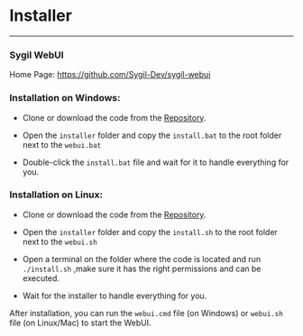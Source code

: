 # Installer

---

### Sygil WebUI

Home Page: https://github.com/Sygil-Dev/sygil-webui

### Installation on Windows:



- Clone or download the code from the [Repository](https://github.com/Sygil-Dev/sygil-webui).

- Open the `installer` folder and copy the `install.bat` to the root folder next to the `webui.bat`

- Double-click the `install.bat` file and wait for it to handle everything for you.

### Installation on Linux:

- Clone or download the code from the [Repository](https://github.com/Sygil-Dev/sygil-webui).

- Open the `installer` folder and copy the `install.sh` to the root folder next to the `webui.sh`

- Open a terminal on the folder where the code is located and run `./install.sh` ,make sure it has the right permissions and can be executed.

- Wait for the installer to handle everything for you.

After installation, you can run the `webui.cmd` file (on Windows) or `webui.sh` file (on Linux/Mac) to start the WebUI.
